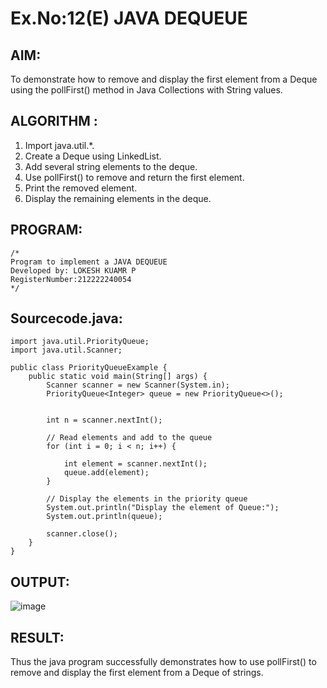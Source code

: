 # Ex.No:12(E)  JAVA DEQUEUE

## AIM:
To demonstrate how to remove and display the first element from a Deque using the pollFirst() method in Java Collections with String values.
## ALGORITHM :

1.	Import java.util.*.
2.	Create a Deque using LinkedList.
3.	Add several string elements to the deque.
4.	Use pollFirst() to remove and return the first element.
5.	Print the removed element.
6.	Display the remaining elements in the deque.

## PROGRAM:
 ```
/*
Program to implement a JAVA DEQUEUE
Developed by: LOKESH KUAMR P
RegisterNumber:212222240054  
*/
```

## Sourcecode.java:
```
import java.util.PriorityQueue;
import java.util.Scanner;

public class PriorityQueueExample {
    public static void main(String[] args) {
        Scanner scanner = new Scanner(System.in);
        PriorityQueue<Integer> queue = new PriorityQueue<>();

       
        int n = scanner.nextInt();

        // Read elements and add to the queue
        for (int i = 0; i < n; i++) {
           
            int element = scanner.nextInt();
            queue.add(element);
        }

        // Display the elements in the priority queue
        System.out.println("Display the element of Queue:");
        System.out.println(queue);

        scanner.close();
    }
}
```






## OUTPUT:

![image](https://github.com/user-attachments/assets/d5484961-ab26-43b4-b5b8-64031f1daa3b)



## RESULT:

Thus the java program successfully demonstrates how to use pollFirst() to remove and display the first element from a Deque of strings.



